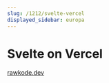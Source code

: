 ```yaml
---
slug: /1212/svelte-vercel
displayed_sidebar: europa
---
```


# Svelte on Vercel

[rawkode.dev](https://rawkode.dev)

